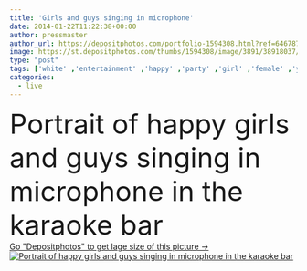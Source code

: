 ```yaml
---
title: 'Girls and guys singing in microphone'
date: 2014-01-22T11:22:38+00:00
author: pressmaster
author_url: https://depositphotos.com/portfolio-1594308.html?ref=64678756
image: https://st.depositphotos.com/thumbs/1594308/image/3891/38918037/api_thumb_450.jpg?forcejpeg=true
type: "post"
tags: ['white' ,'entertainment' ,'happy' ,'party' ,'girl' ,'female' ,'young' ,'people' ,'cute' ,'ecstatic' ,'male' ,'man' ,'date' ,'pop' ,'pretty' ,'hold' ,'sing' ,'woman' ,'smart' ,'sound' ,'karaoke' ,'live' ,'mic' ,'microphone' ,'mike' ,'music' ,'musical' ,'perform' ,'performance' ,'singer' ,'stage' ,'voice' ,'joyful' ,'together' ,'looking' ,'song' ,'guy' ,'loud' ,'attractive' ,'handsome' ,'musician' ,'performer' ,'glad' ,'positive' ,'toothy' ,'smiley' ,'boyfriend' ,'girlfriend' ,'guys' ]
categories: 
  - live
---
```

<div aling="center">
            <font size="60"> Portrait of happy girls and guys singing in microphone in the karaoke bar</font>   
</div>
<div>
    <a href='https://st.depositphotos.com/thumbs/1594308/image/3891/38918037/api_thumb_450.jpg?forcejpeg=true?ref=64678756' target=_blank > Go "Depositphotos" to get lage size of this picture ->
        <img href='https://st.depositphotos.com/thumbs/1594308/image/3891/38918037/api_thumb_450.jpg?forcejpeg=true?ref=64678756' src='https://st.depositphotos.com/1594308/3891/i/950/depositphotos_38918037-stock-photo-girls-and-guys-singing-in.jpg?forcejpeg=true' alt='Portrait of happy girls and guys singing in microphone in the karaoke bar' >
    </a>
</div>
